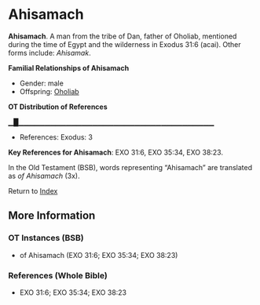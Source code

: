 # Ahisamach
**Ahisamach**. 
A man from the tribe of Dan, father of Oholiab, mentioned during the time of Egypt and the wilderness in Exodus 31:6 (acai). 
Other forms include: 
*Ahisamak*. 




**Familial Relationships of Ahisamach**


* Gender: male
* Offspring: [Oholiab](Oholiab.md)


**OT Distribution of References**

▁█▁▁▁▁▁▁▁▁▁▁▁▁▁▁▁▁▁▁▁▁▁▁▁▁▁▁▁▁▁▁▁▁▁▁▁▁▁
* References: Exodus: 3



**Key References for Ahisamach**: 
EXO 31:6, EXO 35:34, EXO 38:23. 


In the Old Testament (BSB), words representing “Ahisamach” are translated as 
*of Ahisamach* (3x). 




Return to [Index](00-Index.md)

## More Information

### OT Instances (BSB)

* of Ahisamach (EXO 31:6; EXO 35:34; EXO 38:23)



### References (Whole Bible)

* EXO 31:6; EXO 35:34; EXO 38:23



